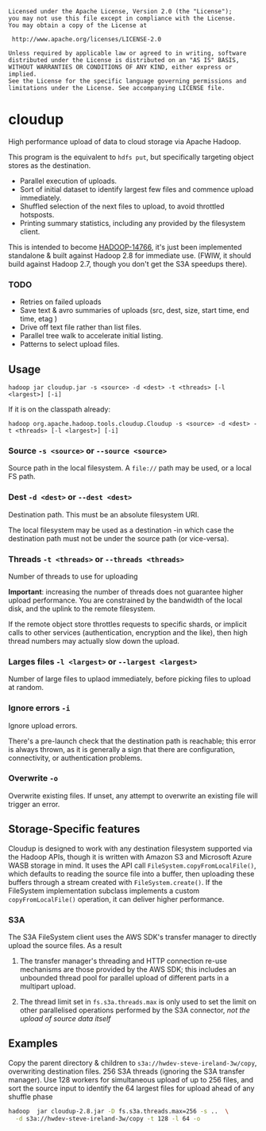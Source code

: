     Licensed under the Apache License, Version 2.0 (the "License");
    you may not use this file except in compliance with the License.
    You may obtain a copy of the License at

     http://www.apache.org/licenses/LICENSE-2.0

    Unless required by applicable law or agreed to in writing, software
    distributed under the License is distributed on an "AS IS" BASIS,
    WITHOUT WARRANTIES OR CONDITIONS OF ANY KIND, either express or implied.
    See the License for the specific language governing permissions and
    limitations under the License. See accompanying LICENSE file.


# cloudup

High performance upload of data to cloud storage via Apache Hadoop.

This program is the equivalent to `hdfs put`, but specifically targeting object stores
as the destination.

* Parallel execution of uploads.
* Sort of initial dataset to identify largest few files and commence
upload immediately.
* Shuffled selection of the next files to upload, to avoid throttled
hotsposts.
* Printing summary statistics, including any provided by
the filesystem client.

This is intended to become [HADOOP-14766](https://issues.apache.org/jira/browse/HADOOP-14766),
it's just been implemented standalone & built against Hadoop 2.8 for immediate
use. (FWIW, it should build against Hadoop 2.7, though you don't get the S3A
speedups there).

### TODO

* Retries on failed uploads
* Save text & avro summaries of uploads (src, dest, size, start time, end time, etag )
* Drive off text file rather than list files. 
* Parallel tree walk to accelerate initial listing.
* Patterns to select upload files.


## Usage


```
hadoop jar cloudup.jar -s <source> -d <dest> -t <threads> [-l <largest>] [-i]
```

If it is on the classpath already:
```
hadoop org.apache.hadoop.tools.cloudup.Cloudup -s <source> -d <dest> -t <threads> [-l <largest>] [-i]
```



### Source `-s <source>` or `--source <source>`

Source path in the local filesystem. A `file://` path may be used, or
a local FS path.


### Dest `-d <dest>` or `--dest <dest>`

Destination path. This must be an absolute filesystem URI.

The local filesystem may be used as a destination -in which case the destination
path must not be under the source path (or vice-versa).

### Threads `-t <threads>` or `--threads <threads>`

Number of threads to use for uploading

**Important**: increasing the number of threads does not guarantee higher
upload performance. You are constrained by the bandwidth of the local disk,
and the uplink to the remote filesystem.

If the remote object store throttles requests to specific shards, or implicit
calls to other services (authentication, encryption and the like), then
high thread numbers may actually slow down the upload.


### Larges files `-l <largest>` or `--largest <largest>`

Number of large files to uplaod immediately, before picking files to
upload at random.

### Ignore errors `-i`

Ignore upload errors.

There's a pre-launch check that the destination path is reachable; this
error is always thrown, as it is generally a sign that there are configuration,
connectivity, or authentication problems.  

### Overwrite `-o`

Overwrite existing files. If unset, any attempt to overwrite an existing
file will trigger an error.

## Storage-Specific features

Cloudup is designed to work with any destination filesystem supported
via the Hadoop APIs, though it is written with Amazon S3 and Microsoft Azure
WASB storage in mind. It uses the API call `FileSystem.copyFromLocalFile()`,
which defaults to reading the source file into a buffer, then uploading
these buffers through a stream created with `FileSystem.create()`.
If the FileSystem implementation subclass implements a custom
`copyFromLocalFile()` operation, it can deliver higher performance.

### S3A

The S3A FileSystem client uses the AWS SDK's transfer
manager to directly upload the source files. As a result

1. The transfer manager's threading and HTTP connection re-use mechanisms
are those provided by the AWS SDK; this includes an unbounded thread pool
for parallel upload of different parts in a multipart upload.

1. The thread limit set in `fs.s3a.threads.max` is only used to set the
limit on other parallelised operations performed by the S3A connector,
*not the upload of source data itself*

## Examples

Copy the parent directory & children to `s3a://hwdev-steve-ireland-3w/copy`,
overwriting destination files. 256 S3A threads (ignoring the S3A transfer
manager). Use 128 workers for simultaneous upload of up to 256 files, and
sort the source input to identify the 64 largest files for upload ahead
of any shuffle phase

```bash
hadoop  jar cloudup-2.8.jar -D fs.s3a.threads.max=256 -s ..  \
  -d s3a://hwdev-steve-ireland-3w/copy -t 128 -l 64 -o

```

